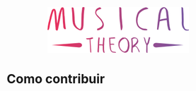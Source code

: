 
<p align="center">
  <img src="https://github.com/robsonsr/musicalTheory/blob/master/assets/img/musicalTheoryColor.svg" />
</p>
<h1>Como contribuir</h2>
<ul></ul>
